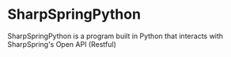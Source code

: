 # SharpSpringPython
SharpSpringPython is a program built in Python that interacts with SharpSpring's Open API (Restful)
